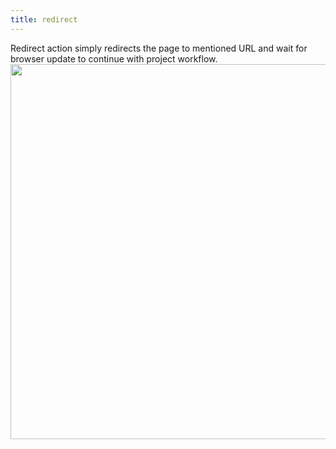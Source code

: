 ```yaml
---
title: redirect
---
```

Redirect action simply redirects the page to mentioned URL and wait for browser update to continue with project workflow.
<img src="/sites/default/files/redirect.jpg" width="600px">